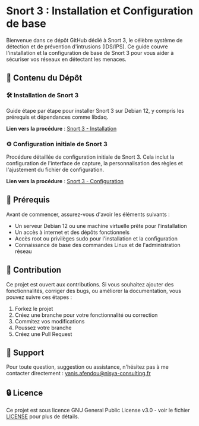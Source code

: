 # Snort 3 : Installation et Configuration de base

Bienvenue dans ce dépôt GitHub dédié à Snort 3, le célèbre système de détection et de prévention d'intrusions (IDS/IPS). Ce guide  couvre l'installation et la configuration de base de Snort 3 pour vous aider à sécuriser vos réseaux en détectant les menaces.

## 🚀 Contenu du Dépôt

### 🛠️ Installation de Snort 3
Guide étape par étape pour installer Snort 3 sur Debian 12, y compris les prérequis et  dépendances comme libdaq.

**Lien vers la procédure** : [Snort 3 - Installation](https://github.com/YaKnowThisIs/Snort-3/blob/main/Installation.md)

### ⚙️ Configuration initiale de Snort 3
Procédure détaillée de configuration initiale de Snort 3. Cela inclut la configuration de l'interface de capture, la personnalisation des règles et l'ajustement du fichier de configuration.

**Lien vers la procédure** : [Snort 3 - Configuration](https://github.com/YaKnowThisIs/Snort-3/blob/main/Initial%20configuration.md)

## 📖 Prérequis
Avant de commencer, assurez-vous d'avoir les éléments suivants :

- Un serveur Debian 12 ou une machine virtuelle prête pour l'installation
- Un accès à internet et des dépôts fonctionnels
- Accès root ou privilèges sudo pour l'installation et la configuration
- Connaissance de base des commandes Linux et de l'administration réseau

## 📝 Contribution
Ce projet est ouvert aux contributions. Si vous souhaitez ajouter des fonctionnalités, corriger des bugs, ou améliorer la documentation, vous pouvez suivre ces étapes :

1. Forkez le projet
2. Créez une branche pour votre fonctionnalité ou correction
3. Commitez vos modifications
4. Poussez votre branche
5. Créez une Pull Request

## 📧 Support
Pour toute question, suggestion ou assistance, n'hésitez pas à me contacter directement : yanis.afendou@nisya-consulting.fr

## 🔒 Licence
Ce projet est sous licence GNU General Public License v3.0 - voir le fichier [LICENSE](https://github.com/YaKnowThisIs/Snort-3/blob/main/LICENSE) pour plus de détails.
